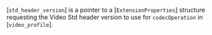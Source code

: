 [`std_header_version`] is a pointer to a [`ExtensionProperties`]
structure requesting the Video Std header version to use for
`codecOperation` in [`video_profile`].